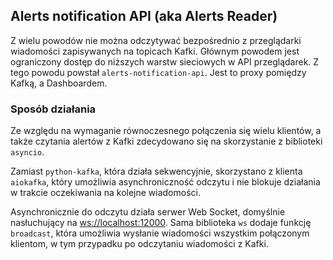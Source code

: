 ## Alerts notification API (aka Alerts Reader)

Z wielu powodów nie można odczytywać bezpośrednio z przeglądarki wiadomości zapisywanych na topicach Kafki.
Głównym powodem jest ograniczony dostęp do niższych warstw sieciowych w API przeglądarek.
Z tego powodu powstał `alerts-notification-api`.
Jest to proxy pomiędzy Kafką, a Dashboardem.

### Sposób działania

Ze względu na wymaganie równoczesnego połączenia się wielu klientów, a także czytania alertów z Kafki zdecydowano się na skorzystanie z biblioteki `asyncio`.

Zamiast `python-kafka`, która działa sekwencyjnie, skorzystano z klienta `aiokafka`, który umożliwia asynchroniczność odczytu i nie blokuje działania w trakcie oczekiwania na kolejne wiadomości.

Asynchronicznie do odczytu działa serwer Web Socket, domyślnie nasłuchujący na [ws://localhost:12000](). 
Sama biblioteka `ws` dodaje funkcję `broadcast`, która umożliwia wysłanie wiadomości wszystkim połączonym klientom, w tym przypadku po odczytaniu wiadomości z Kafki.
